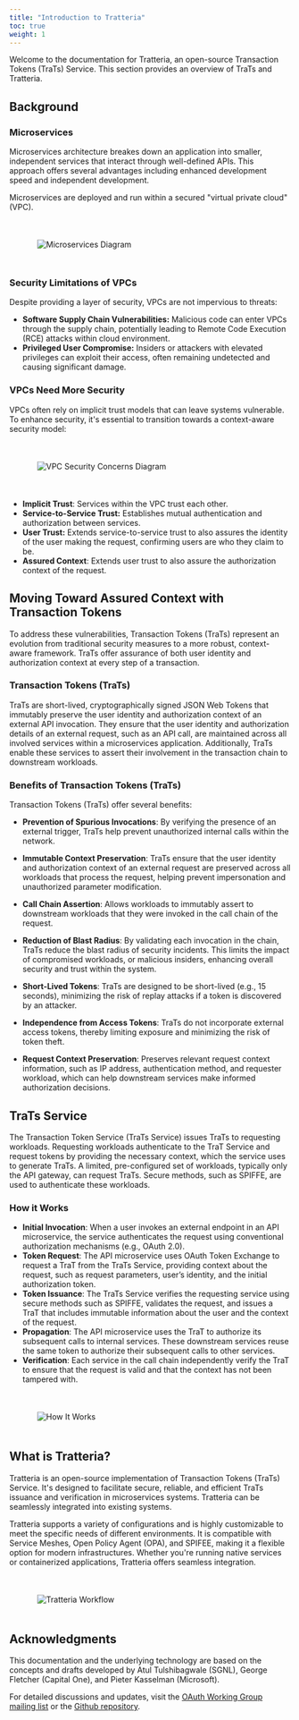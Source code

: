 ```yaml
---
title: "Introduction to Tratteria"
toc: true
weight: 1
---
```


<style>
.doc-image {
    display: block;
    margin: 50px;
    padding: 0;
}
</style>

Welcome to the documentation for Tratteria, an open-source Transaction Tokens (TraTs) Service. This section provides an overview of TraTs and Tratteria.

## Background

### Microservices

Microservices architecture breakes down an application into smaller, independent services that interact through well-defined APIs. This approach offers several advantages including enhanced development speed and independent development.

Microservices are deployed and run within a secured "virtual private cloud" (VPC).

<img src="/img/docs/introduction/microservices.svg" alt="Microservices Diagram" class="doc-image">


### Security Limitations of VPCs

Despite providing a layer of security, VPCs are not impervious to threats:

- **Software Supply Chain Vulnerabilities:** Malicious code can enter VPCs through the supply chain, potentially leading to Remote Code Execution (RCE) attacks within cloud environment.
- **Privileged User Compromise:** Insiders or attackers with elevated privileges can exploit their access, often remaining undetected and causing significant damage.

### VPCs Need More Security

VPCs often rely on implicit trust models that can leave systems vulnerable. To enhance security, it's essential to transition towards a context-aware security model:

<img src="/img/docs/introduction/vpc_security_concerns.svg" alt="VPC Security Concerns Diagram" class="doc-image">

- **Implicit Trust**: Services within the VPC trust each other.
- **Service-to-Service Trust:** Establishes mutual authentication and authorization between services.
- **User Trust:** Extends service-to-service trust to also assures the identity of the user making the request, confirming users are who they claim to be.
- **Assured Context**: Extends user trust to also assure the authorization context of the request.

## Moving Toward Assured Context with Transaction Tokens

To address these vulnerabilities, Transaction Tokens (TraTs) represent an evolution from traditional security measures to a more robust, context-aware framework. TraTs offer assurance of both user identity and authorization context at every step of a transaction.

### Transaction Tokens (TraTs)

TraTs are short-lived, cryptographically signed JSON Web Tokens that immutably preserve the user identity and authorization context of an external API invocation. They ensure that the user identity and authorization details of an external request, such as an API call, are maintained across all involved services within a microservices application. Additionally, TraTs enable these services to assert their involvement in the transaction chain to downstream workloads.

### Benefits of Transaction Tokens (TraTs)

Transaction Tokens (TraTs) offer several benefits:

- **Prevention of Spurious Invocations**: By verifying the presence of an external trigger, TraTs help prevent unauthorized internal calls within the network.

- **Immutable Context Preservation**: TraTs ensure that the user identity and authorization context of an external request are preserved across all workloads that process the request, helping prevent impersonation and unauthorized parameter modification.

- **Call Chain Assertion**: Allows workloads to immutably assert to downstream workloads that they were invoked in the call chain of the request.

- **Reduction of Blast Radius**: By validating each invocation in the chain, TraTs reduce the blast radius of security incidents. This limits the impact of compromised workloads, or malicious insiders, enhancing overall security and trust within the system.

- **Short-Lived Tokens**: TraTs are designed to be short-lived (e.g., 15 seconds), minimizing the risk of replay attacks if a token is discovered by an attacker.

- **Independence from Access Tokens**: TraTs do not incorporate external access tokens, thereby limiting exposure and minimizing the risk of token theft.

- **Request Context Preservation**: Preserves relevant request context information, such as IP address, authentication method, and requester workload, which can help downstream services make informed authorization decisions.

## TraTs Service

The Transaction Token Service (TraTs Service) issues TraTs to requesting workloads. Requesting workloads authenticate to the TraT Service and request tokens by providing the necessary context, which the service uses to generate TraTs. A limited, pre-configured set of workloads, typically only the API gateway, can request TraTs. Secure methods, such as SPIFFE, are used to authenticate these workloads.


### How it Works

- **Initial Invocation**: When a user invokes an external endpoint in an API microservice, the service authenticates the request using conventional authorization mechanisms (e.g., OAuth 2.0).
- **Token Request**: The API microservice uses OAuth Token Exchange to request a TraT from the TraTs Service, providing context about the request, such as request parameters, user’s identity, and the initial authorization token.
- **Token Issuance**: The TraTs Service verifies the requesting service using secure methods such as SPIFFE, validates the request, and issues a TraT that includes immutable information about the user and the context of the request.
- **Propagation**: The API microservice uses the TraT to authorize its subsequent calls to internal services. These downstream services reuse the same token to authorize their subsequent calls to other services.
- **Verification**: Each service in the call chain independently verify the TraT to ensure that the request is valid and that the context has not been tampered with.

<img src="/img/docs/introduction/how_it_works.svg" alt="How It Works" class="doc-image">


## What is Tratteria?

Tratteria is an open-source implementation of Transaction Tokens (TraTs) Service. It's designed to facilitate secure, reliable, and efficient TraTs issuance and verification in microservices systems. Tratteria can be seamlessly integrated into existing systems.

Tratteria supports a variety of configurations and is highly customizable to meet the specific needs of different environments. It is compatible with Service Meshes, Open Policy Agent (OPA), and SPIFEE, making it a flexible option for modern infrastructures. Whether you're running native services or containerized applications, Tratteria offers seamless integration.

<img src="/img/docs/introduction/tratteria_workflow.svg" alt="Tratteria Workflow" class="doc-image">

## Acknowledgments

This documentation and the underlying technology are based on the concepts and drafts developed by Atul Tulshibagwale (SGNL), George Fletcher (Capital One), and Pieter Kasselman (Microsoft).

For detailed discussions and updates, visit the [OAuth Working Group mailing list](https://mailarchive.ietf.org/arch/browse/oauth/) or the [Github repository](https://github.com/oauth-wg/oauth-transaction-tokens).

